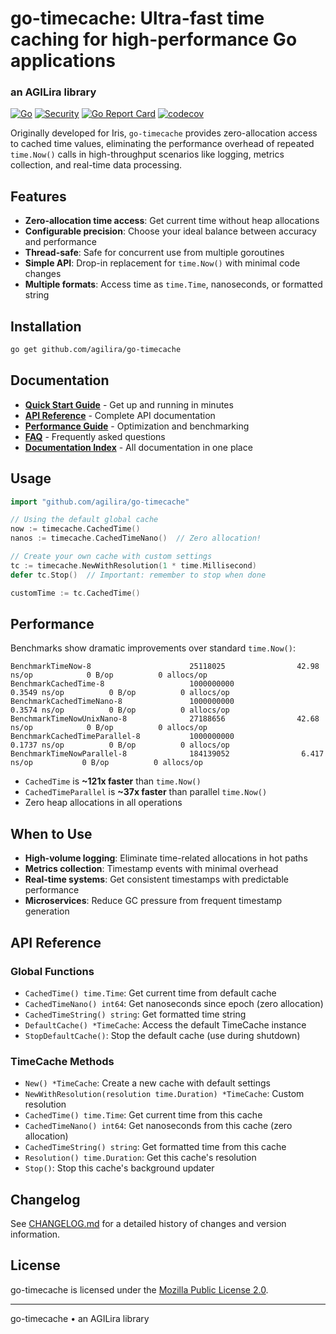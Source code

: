 # go-timecache: Ultra-fast time caching for high-performance Go applications
### an AGILira library

[![Go](https://github.com/agilira/go-timecache/actions/workflows/go.yml/badge.svg)](https://github.com/agilira/go-timecache/actions/workflows/go.yml)
[![Security](https://img.shields.io/badge/security-gosec%20verified-brightgreen.svg)](https://github.com/agilira/go-timecache/actions)
[![Go Report Card](https://goreportcard.com/badge/github.com/agilira/go-timecache)](https://goreportcard.com/report/github.com/agilira/go-timecache)
[![codecov](https://codecov.io/gh/agilira/go-timecache/branch/main/graph/badge.svg)](https://codecov.io/gh/agilira/go-timecache)

Originally developed for Iris, `go-timecache` provides zero-allocation access to cached time values, eliminating the performance overhead of repeated `time.Now()` calls in high-throughput scenarios like logging, metrics collection, and real-time data processing.

## Features

- **Zero-allocation time access**: Get current time without heap allocations
- **Configurable precision**: Choose your ideal balance between accuracy and performance
- **Thread-safe**: Safe for concurrent use from multiple goroutines
- **Simple API**: Drop-in replacement for `time.Now()` with minimal code changes
- **Multiple formats**: Access time as `time.Time`, nanoseconds, or formatted string

## Installation

```bash
go get github.com/agilira/go-timecache
```

## Documentation

- **[Quick Start Guide](docs/QUICK_START.md)** - Get up and running in minutes
- **[API Reference](docs/API.md)** - Complete API documentation  
- **[Performance Guide](docs/PERFORMANCE.md)** - Optimization and benchmarking
- **[FAQ](docs/FAQ.md)** - Frequently asked questions
- **[Documentation Index](docs/README.md)** - All documentation in one place

## Usage

```go
import "github.com/agilira/go-timecache"

// Using the default global cache
now := timecache.CachedTime()
nanos := timecache.CachedTimeNano()  // Zero allocation!

// Create your own cache with custom settings
tc := timecache.NewWithResolution(1 * time.Millisecond)
defer tc.Stop()  // Important: remember to stop when done

customTime := tc.CachedTime()
```

## Performance

Benchmarks show dramatic improvements over standard `time.Now()`:

```
BenchmarkTimeNow-8                      25118025                42.98 ns/op            0 B/op          0 allocs/op
BenchmarkCachedTime-8                   1000000000               0.3549 ns/op          0 B/op          0 allocs/op
BenchmarkCachedTimeNano-8               1000000000               0.3574 ns/op          0 B/op          0 allocs/op
BenchmarkTimeNowUnixNano-8              27188656                42.68 ns/op            0 B/op          0 allocs/op
BenchmarkCachedTimeParallel-8           1000000000               0.1737 ns/op          0 B/op          0 allocs/op
BenchmarkTimeNowParallel-8              184139052                6.417 ns/op           0 B/op          0 allocs/op
```

* `CachedTime` is **~121x faster** than `time.Now()`
* `CachedTimeParallel` is **~37x faster** than parallel `time.Now()`
* Zero heap allocations in all operations

## When to Use

- **High-volume logging**: Eliminate time-related allocations in hot paths
- **Metrics collection**: Timestamp events with minimal overhead
- **Real-time systems**: Get consistent timestamps with predictable performance
- **Microservices**: Reduce GC pressure from frequent timestamp generation

## API Reference

### Global Functions

- `CachedTime() time.Time`: Get current time from default cache
- `CachedTimeNano() int64`: Get nanoseconds since epoch (zero allocation)
- `CachedTimeString() string`: Get formatted time string
- `DefaultCache() *TimeCache`: Access the default TimeCache instance
- `StopDefaultCache()`: Stop the default cache (use during shutdown)

### TimeCache Methods

- `New() *TimeCache`: Create a new cache with default settings
- `NewWithResolution(resolution time.Duration) *TimeCache`: Custom resolution
- `CachedTime() time.Time`: Get current time from this cache
- `CachedTimeNano() int64`: Get nanoseconds from this cache (zero allocation)
- `CachedTimeString() string`: Get formatted time from this cache
- `Resolution() time.Duration`: Get this cache's resolution
- `Stop()`: Stop this cache's background updater

## Changelog

See [CHANGELOG.md](./CHANGELOG.md) for a detailed history of changes and version information.

## License

go-timecache is licensed under the [Mozilla Public License 2.0](./LICENSE).

---

go-timecache • an AGILira library
